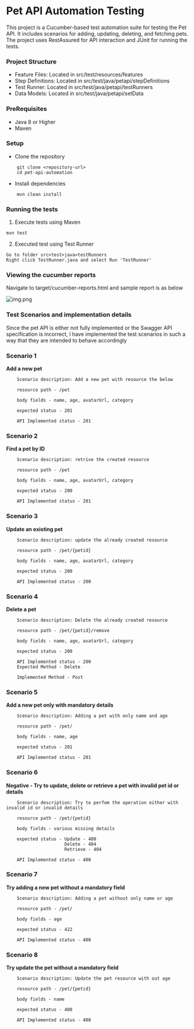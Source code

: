# Pet API Automation Testing

This project is a Cucumber-based test automation suite for testing the Pet API. It includes scenarios for adding, updating, deleting, and fetching pets. The project uses RestAssured for API interaction and JUnit for running the tests.

### Project Structure

 - Feature Files: Located in src/test/resources/features
 - Step Definitions: Located in src/test/java/petapi/stepDefinitions
 - Test Runner: Located in src/test/java/petapi/testRunners
 - Data Models: Located in src/test/java/petapi/setData

### PreRequisites

 - Java 8 or Higher
 - Maven

### Setup

 - Clone the repository

```
    git clone <repository-url>
    cd pet-api-automation
```
 - Install dependencies
```
    mvn clean install
```

### Running the tests

1. Execute tests using Maven
``` 
mvn test
```
2. Executed test using Test Runner

```
Go to folder src>test>java>testRunners
Right click TestRunner.java and select Run 'TestRunner'
```
### Viewing the cucumber reports

Navigate to target/cucumber-reports.html and sample report is as below

![img.png](img.png)

### Test Scenarios and implementation details

Since the pet API is either not fully implemented or the Swagger API specification is incorrect, I have implemented the test scenarios in such a way that they are intended to behave accordingly

### Scenario 1

 **Add a new pet**

        Scenario description: Add a new pet with resource the below

        resource path - /pet

        body fields - name, age, avatarUrl, category

        expected status - 201

        API Implemented status - 201

### Scenario 2

 **Find a pet by ID**

        Scenario description: retrive the created resource

        resource path - /pet

        body fields - name, age, avatarUrl, category

        expected status - 200

        API Implemented status - 201

### Scenario 3

**Update an existing pet**

        Scenario description: update the already created resource

        resource path - /pet/{petid}

        body fields - name, age, avatarUrl, category

        expected status - 200

        API Implemented status - 200


### Scenario 4

**Delete a pet**

        Scenario description: Delete the already created resource

        resource path - /pet/{petid}/remove

        body fields - name, age, avatarUrl, category

        expected status - 200

        API Implemented status - 200
        Expected Method - Delete
        
        Implemented Method - Post


### Scenario 5

**Add a new pet only with mandatory details**

        Scenario description: Adding a pet with only name and age

        resource path - /pet/

        body fields - name, age

        expected status - 201

        API Implemented status - 201

### Scenario 6

**Negative - Try to update, delete or retrieve a pet with invalid pet id or details**

        Scenario description: Try to perfom the operation either with invalid id or invalid details

        resource path - /pet/{petid}

        body fields - various missing details

        expected status - Update - 400
                          Delete - 404
                          Retrieve - 404

        API Implemented status - 400

### Scenario 7

**Try adding a new pet without a mandatory field**

        Scenario description: Adding a pet without only name or age

        resource path - /pet/

        body fields - age

        expected status - 422

        API Implemented status - 400

### Scenario 8

**Try update the pet without a mandatory field**

        Scenario description: Update the pet resource with out age

        resource path - /pet/{petid}

        body fields - name

        expected status - 400

        API Implemented status - 400

